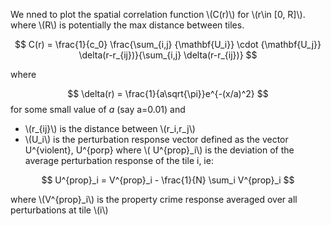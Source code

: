 We nned to plot the spatial correlation function \\\(C(r)\\\) for \\\(r\in [0, R]\\\).
where \\\(R\\\) is potentially the max distance between tiles.

$$
C(r) = \frac{1}{c_0} \frac{\sum_{i,j} {\mathbf{U_i}} \cdot {\mathbf{U_j}} \delta(r-r_{ij})}{\sum_{i,j} \delta(r-r_{ij})}
$$

where 

$$
\delta(r) = \frac{1}{a\sqrt{\pi}}e^{-(x/a)^2}
$$
for some small value of $a$ (say a=0.01) and

+ \\\(r_{ij}\\\) is the distance between \\\(r_i,r_j\\\)
+ \\\(U_i\\\) is the perturbation response vector defined as the vector  U^{violent}, U^{porp} where \\\( U^{prop}_i\\\) is the deviation of the average perturbation response of the tile i, ie:

$$
U^{prop}_i = V^{prop}_i - \frac{1}{N} \sum_i V^{prop}_i
$$

where \\\(V^{prop}_i\\\) is the property crime response averaged over all perturbations at tile \\\(i\\\)